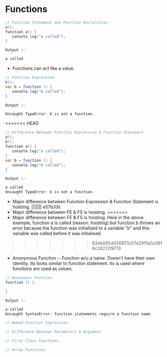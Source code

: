 <h1>Functions</h1>

<p>

```java
// Function Statement aka Function Declaration
a();
function a() {
   console.log("a called");
}
```
<code>Output :- </code>
```java
a called
```

- Functions can act like a value.

```java
// Function Expression
b();
var b = function () {
   console.log("b called");
}
```
<code>Output :- </code>
```java
Uncaught TypeError: b is not a function.
```

<<<<<<< HEAD
```java
// Difference Between Function Expression & Function Statement
a();
b();
function a() {
   console.log("a called");
}
var b = function () {
   console.log("b called");
}
```
<code>Output :- </code>
```java
a called
Uncaught TypeError: b is not a function.
```

- Major difference between Function Expression & Function Statement is hoisting.
||||||| e57b33c
- Major difference between FE & FS is hoisting.
=======
- Major difference between FE & FS is hoisting. Here in the above example, function a is called (reason: hoisting) but function b throws an error because the function was initialised to a variable "b" and this variable was called before it was initialised.
>>>>>>> 83de085d426651c07e291fa0a3819c24212f9713

- Anonymous Function :- Function w/o a name. Doesn't have their own identity. Its looks similar to function statement. Its is used where functions are used as values.

```java
// Anonymous Function 
function () {

}
```
<code>Output :- </code>
```java
a called
Uncaught SyntaxError: function statements require a function name.
```

```java
// Named Function Expression
```

```java
// Difference Between Parameters & Argument 
```

```java
// First Class Functions 
```

```java
// Arrow Functions
```
</p>
